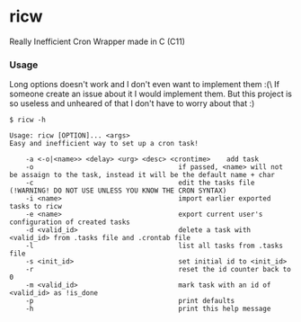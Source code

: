 # ricw
Really Inefficient Cron Wrapper made in C (C11)

### Usage
Long options doesn't work and I don't even want to implement them :(\\
If someone create an issue about it I would implement them. But this project
is so useless and unheared of that I don't have to worry about that :)

    $ ricw -h

    Usage: ricw [OPTION]... <args>
    Easy and inefficient way to set up a cron task!

        -a <-o|<name>> <delay> <urg> <desc> <crontime>    add task
        -o                                    if passed, <name> will not be assaign to the task, instead it will be the default name + char
        -c                                    edit the tasks file (!WARNING! DO NOT USE UNLESS YOU KNOW THE CRON SYNTAX)
        -i <name>                             import earlier exported tasks to ricw
        -e <name>                             export current user's configuration of created tasks
        -d <valid_id>                         delete a task with <valid_id> from .tasks file and .crontab file
        -l                                    list all tasks from .tasks file
        -s <init_id>                          set initial id to <init_id>
        -r                                    reset the id counter back to 0
        -m <valid_id>                         mark task with an id of <valid_id> as !is_done
        -p                                    print defaults
        -h                                    print this help message
